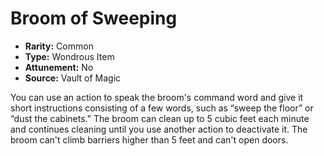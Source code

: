 # Broom of Sweeping

- **Rarity:** Common
- **Type:** Wondrous Item
- **Attunement:** No
- **Source:** Vault of Magic

You can use an action to speak the broom's command word and give it short instructions consisting of a few words, such as “sweep the floor” or “dust the cabinets.” The broom can clean up to 5 cubic feet each minute and continues cleaning until you use another action to deactivate it. The broom can't climb barriers higher than 5 feet and can't open doors.
